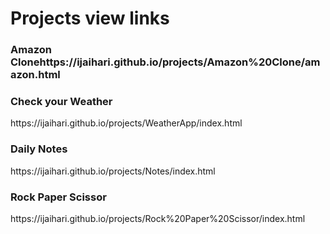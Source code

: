 <h1>Projects view links</h1>
<h3>Amazon Clone</h3<p>https://ijaihari.github.io/projects/Amazon%20Clone/amazon.html</p>
<h3>Check your Weather</h3><p>https://ijaihari.github.io/projects/WeatherApp/index.html</p>
<h3>Daily Notes</h3><p>https://ijaihari.github.io/projects/Notes/index.html</p>
<h3>Rock Paper Scissor</h3><p>https://ijaihari.github.io/projects/Rock%20Paper%20Scissor/index.html</p>
